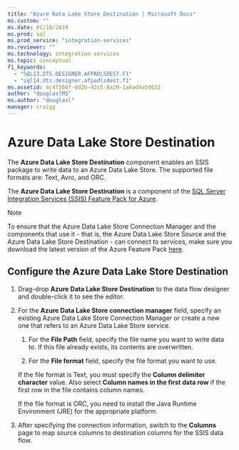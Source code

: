 ```yaml
---
title: "Azure Data Lake Store Destination | Microsoft Docs"
ms.custom: ""
ms.date: 01/10/2019
ms.prod: sql
ms.prod_service: "integration-services"
ms.reviewer: ""
ms.technology: integration-services
ms.topic: conceptual
f1_keywords: 
  - "SQL13.DTS.DESIGNER.AFPADLSDEST.F1"
  - "sql14.dts.designer.afpadlsdest.f1"
ms.assetid: 4c4f504f-dd2b-42c5-8a20-1a8ad9a5d632
author: "douglaslMS"
ms.author: "douglasl"
manager: craigg
---
```

# Azure Data Lake Store Destination
  The **Azure Data Lake Store Destination** component enables an SSIS package to write data to an Azure Data Lake Store. The supported file formats are: Text, Avro, and ORC. 
  
 The **Azure Data Lake Store Destination** is a component of the [SQL Server Integration Services (SSIS) Feature Pack for Azure](../../integration-services/azure-feature-pack-for-integration-services-ssis.md).
 
> [!NOTE]
> To ensure that the Azure Data Lake Store Connection Manager and the components that use it - that is, the Azure Data Lake Store Source and the Azure Data Lake Store Destination - can connect to services, make sure you download the latest version of the Azure Feature Pack [here](https://www.microsoft.com/download/details.aspx?id=49492). 

## Configure the Azure Data Lake Store Destination  
1. Drag-drop **Azure Data Lake Store Destination** to the data flow designer and double-click it to see the editor.  

2.  For the **Azure Data Lake Store connection manager** field, specify an existing Azure Data Lake Store Connection Manager or create a new one that refers to an Azure Data Lake Store service.  
  
    1.  For the **File Path** field, specify the file name you want to write data to. If this file already exists, its contents are overwritten.  
  
    2.  For the **File format** field, specify the file format you want to use.  
  
       If the file format is Text, you must specify the **Column delimiter character** value. Also  select **Column names in the first data row** if the first row in the file contains column names.  

       If the file format is ORC, you need to install the Java Runtime Environment (JRE) for the appropriate platform.
  
3.  After specifying the connection information, switch to the **Columns** page to map source columns to destination columns for the SSIS data flow.  
